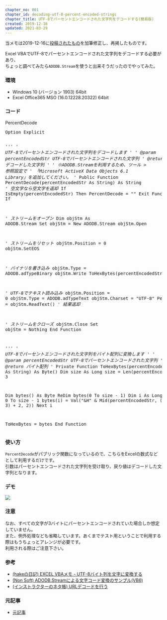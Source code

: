 ```yaml
---
chapter_no: 001
chapter_id: decoding-utf-8-percent-encoded-strings
chapter_title: UTF-8でパーセントエンコードされた文字列をデコードする(簡易版)
created: 2019-12-16
updated: 2021-03-29
---
```

当メモは2019-12-16に[投稿されたもの](https://npnl.hatenablog.jp/entry/2019/12/16/193140)を加筆修正し、再掲したものです。

Excel VBAでUTF-8でパーセントエンコードされた文字列をデコードする必要があり、  
ちょっと調べてみたら`ADODB.Stream`を使うと出来そうだったのでやってみた。

### 環境
- Windows 10 (バージョン 1903) 64bit
- Excel Office365 MSO (16.0.12228.20322) 64bit

### コード
<div class="code-box">
<div class="title">PercentDecode</div>
<pre>
Option Explicit

<em class="comment">'''
' UTF-8でパーセントエンコードされた文字列をデコードします
'
' @param percentEncodedStr UTF-8でパーセントエンコードされた文字列
' @return デコードした文字列
'
' ※ADODB.Streamを利用するため、ツール &gt; 参照設定で
' 「Microsoft ActiveX Data Objects 6.1 Library」を追加してください。
'</em>
Public Function PercentDecode(percentEncodedStr As String) As String
  <em class="comment">' 空文字なら空文字を返却</em>
  If IsEmpty(percentEncodedStr) Then
    PercentDecode = ""
    Exit Function
  End If

  <em class="comment">' ストリームをオープン</em>
  Dim objStm As ADODB.Stream
  Set objStm = New ADODB.Stream
  objStm.Open
  
  <em class="comment">' ストリームをリセット</em>
  objStm.Position = 0
  objStm.SetEOS
  
  <em class="comment">' バイナリを書き込み</em>
  objStm.Type = ADODB.adTypeBinary
  objStm.Write ToHexBytes(percentEncodedStr)
  
  <em class="comment">' UTF-8でテキスト読み込み</em>
  objStm.Position = 0
  objStm.Type = ADODB.adTypeText
  objStm.Charset = "UTF-8"
  PercentDecode = objStm.ReadText() <em class="comment">' 結果返却</em>
  
  <em class="comment">' ストリームをクローズ</em>
  objStm.Close
  Set objStm = Nothing
End Function

<em class="comment">'''
' UTF-8でパーセントエンコードされた文字列をバイト配列に変換します
'
' @param percentEncodedStr UTF-8でパーセントエンコードされた文字列
' @return バイト配列
'</em>
Private Function ToHexBytes(percentEncodedStr As String) As Byte()
  Dim size As Long
  size = Len(percentEncodedStr) / 3
  
  Dim bytes() As Byte
  ReDim bytes(0 To size - 1)
  Dim i As Long
  For i = 0 To size - 1
    bytes(i) = Val("&amp;H" &amp; Mid(percentEncodedStr, (i * 3) + 2, 2))
  Next i

  ToHexBytes = bytes
End Function
</pre>
</div>

### 使い方
`PercentDecode`がパブリック関数になっているので、こちらをExcelの数式などとして利用するだけです。  
引数はパーセントエンコードされた文字列を受け取り、戻り値はデコードした文字列となります。

### デモ
![](https://cdn-ak.f.st-hatena.com/images/fotolife/f/fumokmm/20191216/20191216192520.gif?changed=1616979768)

### 注意
なお、すべての文字が3バイトにパーセントエンコードされていた場合しか想定していません。  
また、例外処理なども省略しています。あくまでテスト用ということで利用する際はもうちょっとアレンジが必要です。  
利用される際はご注意下さい。

### 参考
- [(hakeの日記) EXCEL VBAメモ - UTF-8バイト列を文字に変換する](https://hake.hatenablog.com/entry/20161117/p1)
- [(Non Soft) ADODB.Streamによる文字コード変換のサンプル(VB6)](http://nonsoft.la.coocan.jp/SoftSample/SampleModADOS.html)
- [(インストラクターのネタ帳) URLデコードを行う](https://www.relief.jp/docs/003799.html)

### 元記事
- [元記事](https://npnl.hatenablog.jp/entry/2019/12/16/193140)
